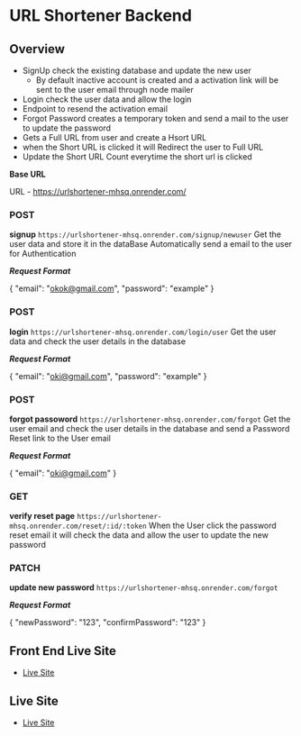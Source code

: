 # URL Shortener Backend

## Overview

- SignUp check the existing database and update the new user
  - By default inactive account is created and a activation link will be sent to the user email through node mailer
- Login check the user data and allow the login
- Endpoint to resend the activation email
- Forgot Password creates a temporary token and send a mail to the user to update the password
- Gets a Full URL from user and create a Hsort URL
- when the Short URL is clicked it will Redirect the user to Full URL
- Update the Short URL Count everytime the short url is clicked

**Base URL**

URL - https://urlshortener-mhsq.onrender.com/

### POST

**signup**
`https://urlshortener-mhsq.onrender.com/signup/newuser`
Get the user data and store it in the dataBase
Automatically send a email to the user for Authentication

**_Request Format_**

{
"email": "okok@gmail.com",
"password": "example"
}

### POST

**login**
`https://urlshortener-mhsq.onrender.com/login/user`
Get the user data and check the user details in the database

**_Request Format_**

{
"email": "oki@gmail.com",
"password": "example"
}

### POST

**forgot passoword**
`https://urlshortener-mhsq.onrender.com/forgot`
Get the user email and check the user details in the database and send a Password Reset link to the User email

**_Request Format_**

{
"email": "oki@gmail.com"
}

### GET

**verify reset page**
`https://urlshortener-mhsq.onrender.com/reset/:id/:token`
When the User click the password reset email it will check the data and allow the user to update the new password

### PATCH

**update new password**
`https://urlshortener-mhsq.onrender.com/forgot`

**_Request Format_**

{
"newPassword": "123",
"confirmPassword": "123"
}

## Front End Live Site

- [Live Site]()

## Live Site

- [Live Site]()
